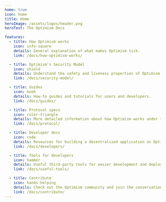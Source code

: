 ```yaml
---
home: true
icon: home
title: Home
heroImage: /assets/logos/header.png
heroText: The Optimism Docs

features:
  - title: How Optimism works
    icon: info-square
    details: General explanation of what makes Optimism tick.
    link: /docs/how-optimism-works/

  - title: Optimism's Security Model
    icon: shield
    details: Understand the safety and liveness properties of Optimism.
    link: /docs/security-model/

  - title: Guides
    icon: book
    details: How-to guides and tutorials for users and developers.
    link: /docs/guides/

  - title: Protocol specs
    icon: ruler-triangle
    details: More detailed information about how Optimism works under the hood.
    link: /docs/protocol/

  - title: Developer docs
    icon: code
    details: Resources for building a decentralized application on Optimism.
    link: /docs/developers/

  - title: Tools for developers
    icon: hammer
    details: Useful third-party tools for easier development and deployment.
    link: /docs/useful-tools/

  - title: Contribute
    icon: hands-helping
    details: Check out the Optimism community and join the conversation.
    link: /docs/contribute/
---
```

